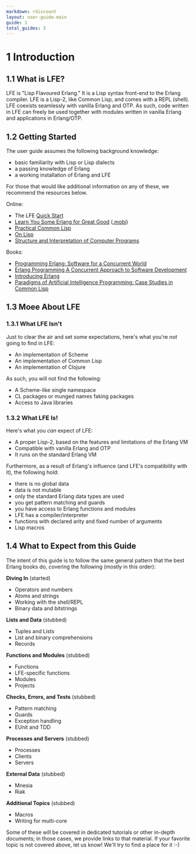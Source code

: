 ```yaml
---
markdown: rdiscount
layout: user-guide-main
guide: 1
total_guides: 3
---
```

# 1 Introduction

## 1.1 What is LFE?

LFE is "Lisp Flavoured Erlang." It is a Lisp syntax front-end to the Erlang
compiler. LFE is a Lisp-2, like Common Lisp, and comes with a REPL (shell).
LFE coexists seamlessly with vanilla Erlang and OTP. As such, code written in
LFE can freely be used together with modules written in vanilla Erlang and
applications in Erlang/OTP.

## 1.2 Getting Started

The user guide assumes the following background knowledge:

* basic familiarity with Lisp or Lisp dialects
* a passing knowledge of Erlang
* a working installation of Erlang and LFE

For those that would like additional information on any of these, we recommend
the resources below.

Online:
* The LFE <a href="http://lfe.github.com/quick-start/1.html">Quick Start</a>
* <a href="http://learnyousomeerlang.com/content">Learn You Some Erlang for
  Great Good</a> (<a href="https://github.com/igstan/learn-you-some-erlang-kindle/downloads">.mobi</a>)
* <a href="http://www.gigamonkeys.com/book/">Practical Common Lisp</a>
* <a href="http://www.paulgraham.com/onlisp.html">On Lisp</a>
* <a href="http://mitpress.mit.edu/sicp/">Structure and Interpretation of
  Computer Programs</a>

Books:
* <a href="http://pragprog.com/book/jaerlang/programming-erlang">Programming
  Erlang: Software for a Concurrent World</a>
* <a href="http://shop.oreilly.com/product/9780596518189.do"> Erlang
  Programming A Concurrent Approach to Software Development</a>
* <a href="http://shop.oreilly.com/product/0636920025818.do">Introducing
  Erlang</a>
* <a href="http://norvig.com/paip.html">Paradigms of Artificial Intelligence
  Programming: Case Studies in Common Lisp</a>

## 1.3 Moee About LFE

### 1.3.1 What LFE Isn't

Just to clear the air and set some expectations, here's what you're *not* going
to find in LFE:

* An implementation of Scheme
* An implementation of Common Lisp
* An implementation of Clojure

As such, you will not find the following:
* A Scheme-like single namespace
* CL packages or munged names faking packages
* Access to Java libraries

### 1.3.2 What LFE Is!

Here's what you *can* expect of LFE:

* A proper Lisp-2, based on the features and limitations of the Erlang VM
* Compatible with vanilla Erlang and OTP
* It runs on the standard Erlang VM

Furthermore, as a result of Erlang's influence (and LFE's compatibility with
it), the following hold:
* there is no global data
* data is not mutable
* only the standard Erlang data types are used
* you get pattern matching and guards
* you have access to Erlang functions and modules
* LFE has a compiler/interpreter
* functions with declared arity and fixed number of arguments
* Lisp macros

## 1.4 What to Expect from this Guide

The intent of this guide is to follow the same general pattern that the best
Erlang books do, covering the following (mostly in this order):

**Diving In** (started)
* Operators and numbers
* Atoms and strings
* Working with the shell/REPL
* Binary data and bitstrings

**Lists and Data** (stubbed)
* Tuples and Lists
* List and binary comprehensions
* Records

**Functions and Modules** (stubbed)
* Functions
* LFE-specific functions
* Modules
* Projects

**Checks, Errors, and Tests** (stubbed)
* Pattern matching
* Guards
* Exception handling
* EUnit and TDD

**Processes and Servers** (stubbed)
* Processes
* Clients
* Servers

**External Data** (stubbed)
* Mnesia
* Riak

**Additional Topics** (stubbed)
* Macros
* Writing for multi-core

Some of these will be covered in dedicated tutorials or other in-depth
documents; in those cases, we provide links to that material. If your favorite
topic is not covered above, let us know! We'll try to find a place for it :-)
